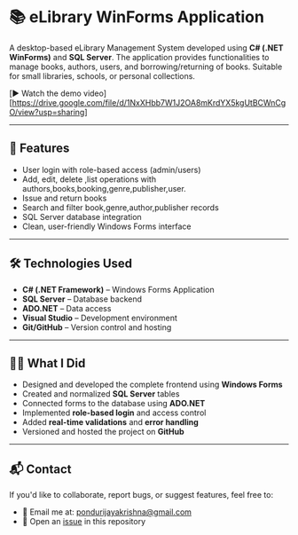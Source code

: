 # 📚 eLibrary WinForms Application

A desktop-based eLibrary Management System developed using **C# (.NET WinForms)** and **SQL Server**. The application provides functionalities to manage books, authors, users, and borrowing/returning of books. Suitable for small libraries, schools, or personal collections.

[▶️ Watch the demo video][https://drive.google.com/file/d/1NxXHbb7W1J2OA8mKrdYX5kgUtBCWnCgO/view?usp=sharing]


---

## 🚀 Features

- User login with role-based access (admin/users)
- Add, edit, delete ,list operations with authors,books,booking,genre,publisher,user.
- Issue and return books
- Search and filter book,genre,author,publisher records
- SQL Server database integration
- Clean, user-friendly Windows Forms interface

---

## 🛠️ Technologies Used

- **C# (.NET Framework)** – Windows Forms Application
- **SQL Server** – Database backend
- **ADO.NET** – Data access
- **Visual Studio** – Development environment
- **Git/GitHub** – Version control and hosting

---
<!--
## 🧾 SQL Tables & Structure


| 1. `Authors` | 2. `Books`| 3. `Genre`
|:---------------:|:------------:|:------------:|
| <img src="Library/SQL_Tables/SQL_Author.png" alt="Author Table" width="300"/> | <img src="Library/SQL_Tables/SQL_Books.png" alt="Books Table" width="300"/> |<img src="Library/SQL_Tables/SQL_Genre.png" alt="Genre Table" width="300"/>

 3. `Genre` | 4. `Publisher`
 |:---------------:|:------------:|

<img src="Library/SQL_Tables/SQL_Genre.png" alt="Genre Table" width="300"/>





<img src="Library/SQL_Tables/SQL_Author.png" alt="Author Table" width="300"/>


![Books Table](Library/SQL_Tables/SQL_Books.png)
### 3. `Booking`
![Booking Table](Library/SQL_Tables/SQL_Booking.png)
### 4. 
![Genre Table](Library/SQL_Tables/SQL_Genre.png)
### 5. `Publisher`
![Publisher Table](Library/SQL_Tables/SQL_Publisher.png)
### 6. `UserDetails`
![UserDetails Table](Library/SQL_Tables/SQL_UserDetails.png)

-->

## 🧑‍💻 What I Did

- Designed and developed the complete frontend using **Windows Forms**
- Created and normalized **SQL Server** tables
- Connected forms to the database using **ADO.NET**
- Implemented **role-based login** and access control
- Added **real-time validations** and **error handling**
- Versioned and hosted the project on **GitHub**

---

## 📬 Contact

If you'd like to collaborate, report bugs, or suggest features, feel free to:

- 📧 Email me at: [pondurijayakrishna@gmail.com](mailto:pondurijayakrishna@gmail.com)
- 🐞 Open an [issue](https://github.com/jayakrishna77/eLibrary-WinForms-CSharp/issues) in this repository



